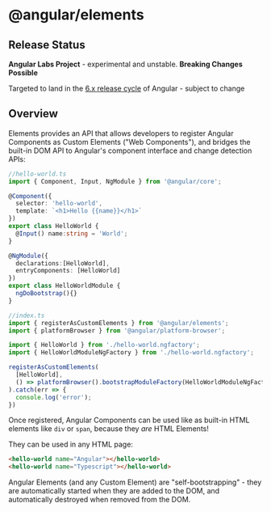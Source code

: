 # @angular/elements 

## Release Status

**Angular Labs Project** - experimental and unstable. **Breaking Changes Possible** 

Targeted to land in the [6.x release cycle](https://github.com/angular/angular/blob/master/docs/RELEASE_SCHEDULE.md) of Angular - subject to change

## Overview

Elements provides an API that allows developers to register Angular Components as Custom Elements ("Web Components"), and bridges the built-in DOM API to Angular's component interface and change detection APIs:

```ts
//hello-world.ts
import { Component, Input, NgModule } from '@angular/core';

@Component({
  selector: 'hello-world',
  template: `<h1>Hello {{name}}</h1>`
})
export class HelloWorld {
  @Input() name:string = 'World';
}

@NgModule({
  declarations:[HelloWorld],
  entryComponents: [HelloWorld]
})
export class HelloWorldModule {
  ngDoBootstrap(){}
}
```
```ts
//index.ts
import { registerAsCustomElements } from '@angular/elements';
import { platformBrowser } from '@angular/platform-browser';

import { HelloWorld } from './hello-world.ngfactory';
import { HelloWorldModuleNgFactory } from './hello-world.ngfactory';

registerAsCustomElements(
  [HelloWorld],
  () => platformBrowser().bootstrapModuleFactory(HelloWorldModuleNgFactory)
).catch(err => {
  console.log('error');
})

```
Once registered, Angular Components can be used like as built-in HTML elements like `div` or `span`, because they *are* HTML Elements!

They can be used in any HTML page:

```html
<hello-world name="Angular"></hello-world>
<hello-world name="Typescript"></hello-world>
```
Angular Elements (and any Custom Element) are "self-bootstrapping" - they are automatically started when they are added to the DOM, and automatically destroyed when removed from the DOM.